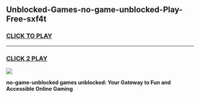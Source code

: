 
## Unblocked-Games-no-game-unblocked-Play-Free-sxf4t
<h3>
<a href="https://premium76.site?title=no-game-unblocked&ref=24M">CLICK TO PLAY</a></h3>
<hr>

<h3>
<a href="https://premium76.site?title=no-game-unblocked&ref=24M">CLICK 2 PLAY</a>
  
</h3>

<a href="https://premium76.site?title=no-game-unblocked&ref=24M"><img src="https://clearcache.store/games.png"></a>


**no-game-unblocked games unblocked: Your Gateway to Fun and Accessible Online Gaming**
